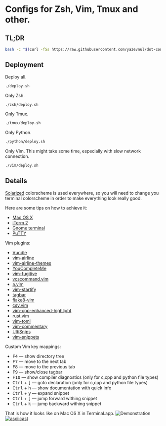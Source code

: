 Configs for Zsh, Vim, Tmux and other.
=======================================

TL;DR
-----

```bash
bash -c "$(curl -fSs https://raw.githubusercontent.com/yazevnul/dot-config/master/remote_deploy.sh)"
```

Deployment
----------

Deploy all.

```bash
./deploy.sh
```

Only Zsh.

```bash
./zsh/deploy.sh
```

Only Tmux.

```bash
./tmux/deploy.sh
```

Only Python.

```bash
./python/deploy.sh
```

Only Vim. This might take some time, especially with slow network connection.

```bash
./vim/deploy.sh
```


Details
-------

[Solarized][solarized] colorscheme is used everywhere, so you will need
to change you terminal colorscheme in order to make everything look really good.

Here are some tips on how to achieve it:

- [Mac OS X][solarized-mac-os-terminal]
- [iTerm 2][solarized-mac-os-iterm2]
- [Gnome terminal][solarized-gnome-terminal]
- [PuTTY][solarized-putty]

Vim plugins:

- [Vundle][vim-vundle]
- [vim-airline][vim-vim-airline]
- [vim-airline-themes][vim-vim-airline-themes]
- [YouCompleteMe][vim-youcompleteme]
- [vim-fugitive][vim-vim-fugitive]
- [vcscommand.vim][vim-vcscommand]
- [a.vim][vim-a]
- [vim-startify][vim-vim-startify]
- [tagbar][vim-tagbar]
- [flake8-vim][vim-flake8-vim]
- [csv.vim][vim-csv]
- [vim-cpp-enhanced-highlight][vim-vim-cpp-enhanced-highlight]
- [rust.vim][vim-rust-vim]
- [vim-toml][vim-toml]
- [vim-commentary][vim-vim-commentary]
- [UltiSnips][vim-ultisnips]
- [vim-snippets][vim-vim-snippets]

Custom Vim key mappings:

- <kbd>F4</kbd> — show directory tree
- <kbd>F7</kbd> — move to the next tab
- <kbd>F8</kbd> — move to the previous tab
- <kbd>F9</kbd> — show/close tagbar
- <kbd>F10</kbd> — show compiler diagnostics (only for c,cpp and python file types)
- <kbd>Ctrl</kbd> + <kbd>\]</kbd> — goto declaration (only for c,cpp and python file types)
- <kbd>Ctrl</kbd> + <kbd>h</kbd> — show documentation with quick info
- <kbd>Ctrl</kbd> + <kbd>y</kbd> — expand snippet
- <kbd>Ctrl</kbd> + <kbd>j</kbd> — jump forward withing snippet
- <kbd>Ctrl</kbd> + <kbd>k</kbd> — jump backward withing snippet

That is how it looks like on Mac OS X in Terminal.app.
![Demonstration](http://i.imgur.com/xoJOSoV.png)
[![asciicast](https://asciinema.org/a/4a15jzq0zomdowfro7shk2d7u.png)](https://asciinema.org/a/4a15jzq0zomdowfro7shk2d7u?theme=solarized-dark)

[solarized]: http://ethanschoonover.com/solarized
[solarized-mac-os-terminal]: https://github.com/tomislav/osx-terminal.app-colors-solarized
[solarized-mac-os-iterm2]: https://github.com/altercation/solarized/tree/master/iterm2-colors-solarized
[solarized-gnome-terminal]: https://github.com/Anthony25/gnome-terminal-colors-solarized
[solarized-putty]: https://github.com/altercation/solarized/tree/master/putty-colors-solarized
[vim-vundle]: https://github.com/VundleVim/Vundle.vim
[vim-vim-airline]: https://github.com/vim-airline/vim-airline
[vim-vim-airline-themes]: https://github.com/vim-airline/vim-airline-themes
[vim-youcompleteme]: https://github.com/Valloric/YouCompleteMe
[vim-vim-fugitive]: https://github.com/tpope/vim-fugitive
[vim-vcscommand]: https://github.com/vim-scripts/vcscommand.vim
[vim-a]: http://www.vim.org/scripts/script.php?script_id=31
[vim-vim-startify]: https://github.com/mhinz/vim-startify
[vim-tagbar]: https://github.com/majutsushi/tagbar
[vim-flake8-vim]: https://github.com/andviro/flake8-vim
[vim-csv]: https://github.com/chrisbra/csv.vim
[vim-vim-cpp-enhanced-highlight]: https://github.com/octol/vim-cpp-enhanced-highlight
[vim-rust-vim]: https://github.com/rust-lang/rust.vim
[vim-toml]: https://github.com/cespare/vim-toml
[vim-vim-commentary]: https://github.com/tpope/vim-commentary
[vim-ultisnips]: https://github.com/sirver/UltiSnips
[vim-vim-snippets]: https://github.com/honza/vim-snippets
